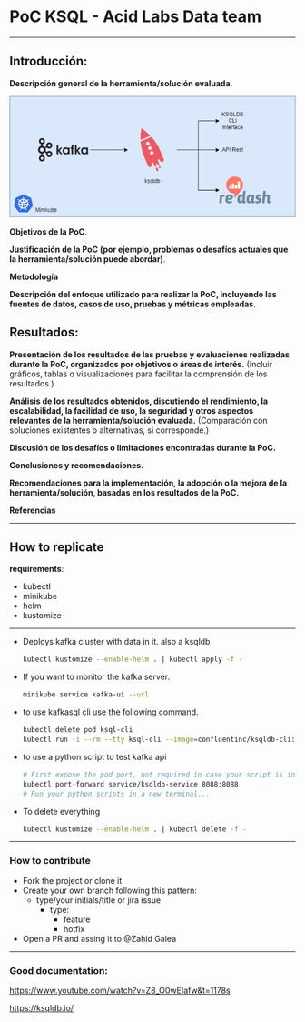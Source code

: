# PoC KSQL - Acid Labs Data team

---

## Introducción:

**Descripción general de la herramienta/solución evaluada**.


![Diagrama sin título.png](/docs/architecture.png)


**Objetivos de la PoC**.

**Justificación de la PoC (por ejemplo, problemas o desafíos actuales que la herramienta/solución puede abordar)**.

**Metodología**

**Descripción del enfoque utilizado para realizar la PoC, incluyendo las fuentes de datos, casos de uso, pruebas y
métricas empleadas.**

## Resultados:

**Presentación de los resultados de las pruebas y evaluaciones realizadas durante la PoC, organizados por objetivos o
áreas de interés.**
(Incluir gráficos, tablas o visualizaciones para facilitar la comprensión de los resultados.)

**Análisis de los resultados obtenidos, discutiendo el rendimiento, la escalabilidad, la facilidad de uso, la seguridad
y otros aspectos relevantes de la herramienta/solución evaluada.**
(Comparación con soluciones existentes o alternativas, si corresponde.)

**Discusión de los desafíos o limitaciones encontradas durante la PoC.**

**Conclusiones y recomendaciones.**

**Recomendaciones para la implementación, la adopción o la mejora de la herramienta/solución, basadas en los resultados
de la PoC.**

**Referencias**

---

## How to replicate

**requirements**:

* kubectl
* minikube
* helm
* kustomize

---

* Deploys kafka cluster with data in it. also a ksqldb
  ```bash
  kubectl kustomize --enable-helm . | kubectl apply -f -
  ```
* If you want to monitor the kafka server.
  ```bash
  minikube service kafka-ui --url
  ```
* to use kafkasql cli use the following command.
  ```bash
  kubectl delete pod ksql-cli
  kubectl run -i --rm --tty ksql-cli --image=confluentinc/ksqldb-cli:latest --restart=Never -- ksql http://ksqldb-service:8088
  ```
  
* to use a python script to test kafka api
  ```bash
  # First expose the pod port, not required in case your script is in minikube
  kubectl port-forward service/ksqldb-service 8088:8088
  # Run your python scripts in a new terminal...
  ```

* To delete everything
  ```bash
  kubectl kustomize --enable-helm . | kubectl delete -f -
  ```
---

### How to contribute

* Fork the project or clone it
* Create your own branch following this pattern:
    * type/your initials/title or jira issue
        * type:
            * feature
            * hotfix
* Open a PR and assing it to @Zahid Galea

---

### Good documentation:

https://www.youtube.com/watch?v=Z8_O0wEIafw&t=1178s

https://ksqldb.io/